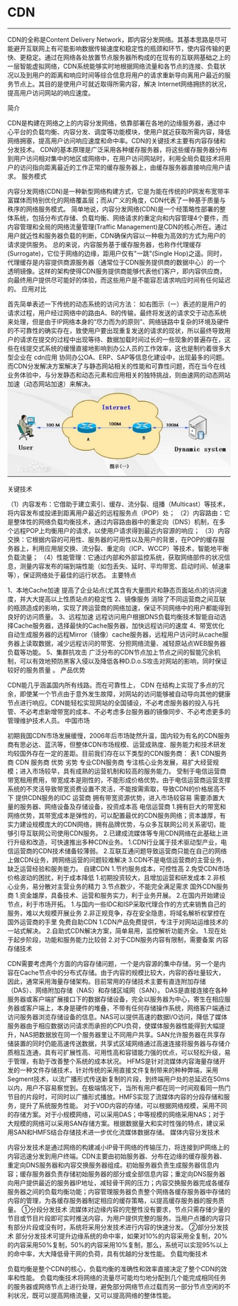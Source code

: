 # CDN
---

CDN的全称是Content Delivery Network，即内容分发网络。其基本思路是尽可能避开互联网上有可能影响数据传输速度和稳定性的瓶颈和环节，使内容传输的更快、更稳定。通过在网络各处放置节点服务器所构成的在现有的互联网基础之上的一层智能虚拟网络，CDN系统能够实时地根据网络流量和各节点的连接、负载状况以及到用户的距离和响应时间等综合信息将用户的请求重新导向离用户最近的服务节点上。其目的是使用户可就近取得所需内容，解决 Internet网络拥挤的状况，提高用户访问网站的响应速度。

简介

CDN是构建在网络之上的内容分发网络，依靠部署在各地的边缘服务器，通过中心平台的负载均衡、内容分发、调度等功能模块，使用户就近获取所需内容，降低网络拥塞，提高用户访问响应速度和命中率。CDN的关键技术主要有内容存储和分发技术。
CDN的基本原理是广泛采用各种缓存服务器，将这些缓存服务器分布到用户访问相对集中的地区或网络中，在用户访问网站时，利用全局负载技术将用户的访问指向距离最近的工作正常的缓存服务器上，由缓存服务器直接响应用户请求。
服务模式

内容分发网络(CDN)是一种新型网络构建方式，它是为能在传统的IP网发布宽带丰富媒体而特别优化的网络覆盖层；而从广义的角度，CDN代表了一种基于质量与秩序的网络服务模式。
简单地说，内容分发网络(CDN)是一个经策略性部署的整体系统，包括分布式存储、负载均衡、网络请求的重定向和内容管理4个要件，而内容管理和全局的网络流量管理(Traffic Management)是CDN的核心所在。通过用户就近性和服务器负载的判断，CDN确保内容以一种极为高效的方式为用户的请求提供服务。
总的来说，内容服务基于缓存服务器，也称作代理缓存(Surrogate)，它位于网络的边缘，距用户仅有"一跳"(Single Hop)之遥。同时，代理缓存是内容提供商源服务器（通常位于CDN服务提供商的数据中心）的一个透明镜像。这样的架构使得CDN服务提供商能够代表他们客户，即内容供应商，向最终用户提供尽可能好的体验，而这些用户是不能容忍请求响应时间有任何延迟的。
应用对比

首先简单表述一下传统的动态系统的访问方法：
如右图示（一）表述的是用户的请求过程，用户经过网络中的路由A、B的传输，最终将发送的请求交于动态系统来处理，但是由于IP网络本身的“尽力而为的原则”、网络链路中复杂的环境及硬件的不可靠性的确实存在，致使用户要出现重复发送的请求的现状，所以最终导致用户的请求在提交的过程中出现等待、数据加载时间过长的一些现象的普遍存在，这些在线提交式系统的缓慢直接地影响到办公人员的工作效率，这也是制约着很多大型企业在
cdn应用
协同办公OA、ERP、SAP等信息化建设中，出现最多的问题。
而CDN分发解决方案解决了与静态网站相关的性能和可靠性问题，而在当今在线业务体验中，与分发静态和动态元素和应用相关的独特挑战，则由速网的动态网站加速（动态网站加速）来解决。
![image](./image/cdn.jpg)



关键技术

（1）内容发布：它借助于建立索引、缓存、流分裂、组播（Multicast）等技术，将内容发布或投递到距离用户最近的远程服务点（POP）处；
（2）内容路由：它是整体性的网络负载均衡技术，通过内容路由器中的重定向（DNS）机制，在多个远程POP上均衡用户的请求，以使用户请求得到最近内容源的响应；
（3）内容交换：它根据内容的可用性、服务器的可用性以及用户的背景，在POP的缓存服务器上，利用应用层交换、流分裂、重定向（ICP、WCCP）等技术，智能地平衡负载流量；
（4）性能管理：它通过内部和外部监控系统，获取网络部件的状况信息，测量内容发布的端到端性能（如包丢失、延时、平均带宽、启动时间、帧速率等），保证网络处于最佳的运行状态。
主要特点

1、本地Cache加速 提高了企业站点(尤其含有大量图片和静态页面站点)的访问速度，并大大提高以上性质站点的稳定性
2、镜像服务 消除了不同运营商之间互联的瓶颈造成的影响，实现了跨运营商的网络加速，保证不同网络中的用户都能得到良好的访问质量。
3、远程加速 远程访问用户根据DNS负载均衡技术智能自动选择Cache服务器，选择最快的Cache服务器，加快远程访问的速度
4、带宽优化 自动生成服务器的远程Mirror（镜像）cache服务器，远程用户访问时从cache服务器上读取数据，减少远程访问的带宽、分担网络流量、减轻原站点WEB服务器负载等功能。
5、集群抗攻击 广泛分布的CDN节点加上节点之间的智能冗余机制，可以有效地预防黑客入侵以及降低各种D.D.o.S攻击对网站的影响，同时保证较好的服务质量 。
产品优势

CDN能几乎涵盖国内所有线路。而在可靠性上， CDN 在结构上实现了多点的冗余，即使某一个节点由于意外发生故障，对网站的访问能够被自动导向其他的健康节点进行响应。CDN能轻松实现网站的全国铺设，不必考虑服务器的投入与托管、不必考虑新增带宽的成本、不必考虑多台服务器的镜像同步、不必考虑更多的管理维护技术人员。
中国市场

初期我国CDN市场发展缓慢，2006年后市场陡然升温，国内较为有名的CDN服务商有思必达、蓝汛等，但整体CDN市场规模、运营成熟度、服务能力和技术研发均较国外存在一定的差距。目前我们存在以下类型的CDN服务商：
表1 CDN服务商
CDN 服务商
优势
劣势
专业CDN服务商
专注核心业务发展，易扩大经营规模；进入市场较早，具有成熟的运营机制和较高的服务能力。
受制于电信运营商带宽租用费用，带宽成本是刚性的，不能形成价格优势。由于电信运营商运营支撑系统的不灵活导致带宽资费设置不灵活，不能按需索取，导致CDN的价格居高不下
提供CDN服务的IDC 运营商
拥有带宽资源优势，进入市场较容易
需要添置大量的服务器、网络设备及存储设备，投资成本高
电信运营商
1.拥有巨大的带宽和网络优势，其带宽成本是弹性的，可以配置最优的CDN服务网络；资本雄厚，有实力建设规模庞大的CDN网络，拥有品牌优势，与众多互联网公司关系密切，能够引导互联网公司使用CDN服务。
2.已建成流媒体等专用CDN网络在此基础上进行升级和改造，可快速推出多种CDN业务。
1.CDN行业属于技术驱动型产业，电信运营商的CDN技术储备较薄弱。
2.互联互通问题导致运营商只能在自己的网络上做CDN业务，跨网络运营的问题较难解决
3.CDN不是电信运营商的主营业务，缺乏运营经验和服务能力。
自建CDN
1.节约服务成本，可控性高
2.免受CDN市场价格波动的困扰，利于成本降低
1.初期投资较大，且增加运营和研发成本
2.非核心业务，易分散对主营业务的精力
3.节点数少，不能完全满足需求
国外CDN服务商
1.资金雄厚，具备技术、运营和服务实力，利于业务开展。
2.在国内开始建设节点，利于市场开拓。
1.与国内一些IDC和ISP采取代理合作的方式来销售自己的服务，难以大规模开展业务
2.非正规竞争，存在安全隐患，将域名解析权掌控在国外运营商的手里
免费自助CDN
1.CDN产品免费提供，专注于对网站运维技术的一站式解决。
2.自助式CDN解决方案，简单易用，监控解析功能齐全。
1.现在处于起步阶段，功能和服务能力比较弱
2.对于CDN服务内容有限制，需要备案
内容存储技术


CDN需要考虑两个方面的内容存储问题，一个是内容源的集中存储，另一个是内容在Cache节点中的分布式存储。由于内容的规模比较大，内容的吞吐量较大，因此，通常采用海量存储架构。目前常用的存储技术主要有直连附加存储（DAS）、网络附加存储（NAS）和存储区域网（SAN）。
DAS是直接连接在各种服务器或客户端扩展接口下的数据存储设备，完全以服务器为中心，寄生在相应服务器或客户端上，本身是硬件的堆叠，不带有任何存储操作系统，网络客户端通过访问服务器浏览存储设备的信息。NAS可以提供高速的数据I/O访问，降低了媒体服务器由于相应数据访问请求而承担的CPU负荷，使媒体服务器性能得到大幅提升，NAS把数据放在同一个服务器里让不同用户共享。SAN允许服务器在共享存储装置的同时仍能高速传送数据，共享式区域网络通过高速连接将服务器与存储介质相互连通，具有可扩展性高、可用性高和容错能力强的优点，可以轻松升级，易于管理，有助于改善整个系统的成本状况。
HFMS是针对流媒体内容海量存储开发的一种文件存储技术，针对传统的采用直接文件复制带来的种种弊端，采用Segment技术，以流广播形式传送新复制的片段，到终端用户处的总延迟在50ms以内，用户不容易察觉到。在极端情况下，当所有用户都在同一时间观看同一热门节目的片段时，可同时以广播形式播放。HMFS实现了流媒体内容的分段存储和服务，提升了系统服务性能。
对于VOD内容的存储，可以根据网络规模，采用不同的存储方案。对于小规模网络，可以采用DAS；中等规模的网络采用NAS；对于大规模的网络可以采用SAN存储方案。根据数据量大和实时性强的特点，建议采用SAN和HMFS结合存储技术进一步优化流媒体数据存储。
媒体内容分发技术

内容分发技术是通过网络的构建减小IP骨干网络的传输压力，将连接到IP网络上的内容迅速分发到用户终端。CDN主要由初始服务器、分布在边缘的缓存服务器、重定向DNS服务器和内容交换服务器组成。初始服务器负责生成服务器信息内容；缓存服务器负责存储初始服务器的部分或全部信息内容；重定向DNS服务器向用户提供最近的服务器IP地址，减轻骨干网的压力；内容交换服务器完成各缓存服务器之间的负载均衡功能；内容管理服务器负责整个网络各缓存服务器中存储的内容的管理，为各缓存服务器制定相应的缓存策略，以提高缓存服务器的服务质量。
①分段分发技术
流媒体对边缘内容的完整性没有要求，节点只需存储少量的节目或节目片段即可实时推送内容，为用户提供完整的服务。当用户点播的内容只有部分片段或没有时，系统将采用分发技术进行内容的快速分发。
②部分分发技术
部分分发技术可提升边缘系统的命中率，如果对10%的内容采用全复制，20%的内容采用50%复制，50%的内容采用10%复制，那么，系统可以实现95%以上的命中率，大大降低骨干网的负荷，具有优越的分发性能。
负载均衡技术

负载均衡是整个CDN的核心，负载均衡的准确性和效率直接决定了整个CDN的效率和性能。
负载均衡技术将网络的流量尽可能均匀地分配到几个能完成相同任务的服务器或网络节点上进行处理，避免部分网络节点过载而另一部分节点空闲的不利状况，既可以提高网络流量，又可以提高网络的整体性能。